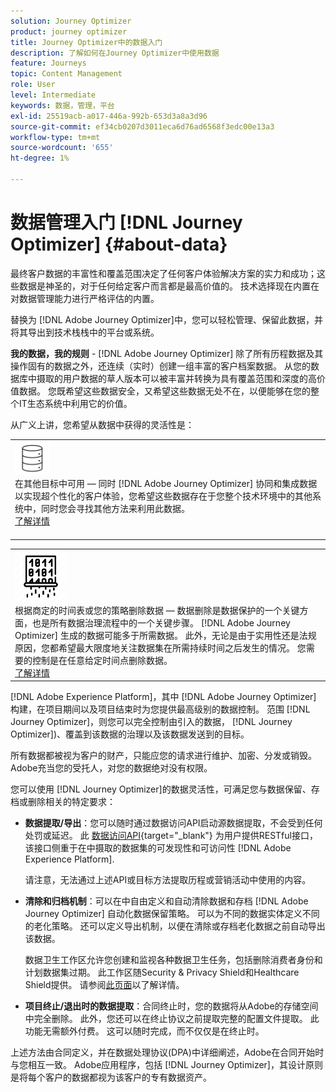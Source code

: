 ```yaml
---
solution: Journey Optimizer
product: journey optimizer
title: Journey Optimizer中的数据入门
description: 了解如何在Journey Optimizer中使用数据
feature: Journeys
topic: Content Management
role: User
level: Intermediate
keywords: 数据，管理，平台
exl-id: 25519acb-a017-446a-992b-653d3a8a3d96
source-git-commit: ef34cb0207d3011eca6d76ad6568f3edc00e13a3
workflow-type: tm+mt
source-wordcount: '655'
ht-degree: 1%

---
```


# 数据管理入门 [!DNL Journey Optimizer] {#about-data}

最终客户数据的丰富性和覆盖范围决定了任何客户体验解决方案的实力和成功；这些数据是神圣的，对于任何给定客户而言都是最高价值的。 技术选择现在内置在对数据管理能力进行严格评估的内置。

替换为 [!DNL Adobe Journey Optimizer]中，您可以轻松管理、保留此数据，并将其导出到技术栈栈中的平台或系统。

**我的数据，我的规则** - [!DNL Adobe Journey Optimizer] 除了所有历程数据及其操作固有的数据之外，还连续（实时）创建一组丰富的客户档案数据。 从您的数据库中摄取的用户数据的草人版本可以被丰富并转换为具有覆盖范围和深度的高价值数据。 您既希望这些数据安全，又希望这些数据无处不在，以便能够在您的整个IT生态系统中利用它的价值。

从广义上讲，您希望从数据中获得的灵活性是：


<table style="table-layout:fixed">
<tr style="border: 0;">
  <td>
    <div><img alt="目标" src="assets/do-not-localize/dest.png" /> 
    <br>在其他目标中可用 — 同时 [!DNL Adobe Journey Optimizer] 协同和集成数据以实现超个性化的客户体验，您希望这些数据存在于您整个技术环境中的其他系统中，同时您会寻找其他方法来利用此数据。
    <div>
     <a href="../start/ajo-integrations.md">了解详情</a></div>
    </div>
    <br>
  </td>
</tr>
</table>

<!--td>
    <div><img alt="retention" src="assets/do-not-localize/retention.png" />  
    <br>Retained for a stipulated duration – Industry or regional regulations (such as GDPR or CCPA) or internal data governance policies stipulate how long or how short a duration, data needs to be maintained or archived in Adobe Experience Platform Data Lake. <a href="../privacy/get-started-privacy.md">Learn more</a></div>
  </td>
</tr>
<tr style="border: 0;"-->
<table style="table-layout:fixed">
<tr style="border: 0;">
  <td>
    <div><img alt="策略" src="assets/do-not-localize/policy.png" /> 
    <br>根据商定的时间表或您的策略删除数据 — 数据删除是数据保护的一个关键方面，也是所有数据治理流程中的一个关键步骤。 [!DNL Adobe Journey Optimizer] 生成的数据可能多于所需数据。 此外，无论是由于实用性还是法规原因，您都希望最大限度地关注数据集在所需持续时间之后发生的情况。 您需要的控制是在任意给定时间点删除数据。 
    </div>
      <div>
     <a href="../privacy/data-hygiene.md">了解详情</a></div>
    </div>
  </td>
</tr>
</table>

[!DNL Adobe Experience Platform]，其中 [!DNL Adobe Journey Optimizer] 构建，在项目期间以及项目结束时为您提供最高级别的数据控制。 范围 [!DNL Journey Optimizer]，则您可以完全控制由引入的数据， [!DNL Journey Optimizer])、覆盖到该数据的治理以及该数据发送到的目标。

所有数据都被视为客户的财产，只能应您的请求进行维护、加密、分发或销毁。 Adobe充当您的受托人，对您的数据绝对没有权限。

您可以使用 [!DNL Journey Optimizer]的数据灵活性，可满足您与数据保留、存档或删除相关的特定要求：

* **数据提取/导出**：您可以随时通过数据访问API启动源数据提取，不会受到任何处罚或延迟。 此 [数据访问API](https://experienceleague.adobe.com/docs/experience-platform/data-access/api.html){target="_blank"} 为用户提供RESTful接口，该接口侧重于在中摄取的数据集的可发现性和可访问性 [!DNL Adobe Experience Platform]. <!--In the future (on roadmap), you can use file-based destinations to export and migrate log data from Adobe Journey Optimizer. -->

  请注意，无法通过上述API或目标方法提取历程或营销活动中使用的内容。

<!--
* **Profile Service Data Retention**: For Behavioral and Time series data appended to any Profile, you may choose to use Journey Optimizer’s default setting of retaining this data for up to 30 days from the date of its addition to a Profile, or until an alternative time-period selected by the you. The time that Adobe keeps this data varies from contract to contract, and is outlined in an organization’s data retention policy.

  Learn more about Experience Event expirations in [Adobe Experience Platform documentation](https://experienceleague.adobe.com/docs/experience-platform/profile/event-expirations.html){target="_blank"}.
-->

* **清除和归档机制**：可以在中自由定义和自动清除数据和存档 [!DNL Adobe Journey Optimizer] 自动化数据保留策略。 可以为不同的数据实体定义不同的老化策略。 还可以定义导出机制，以便在清除或存档老化数据之前自动导出该数据。

  数据卫生工作区允许您创建和监视各种数据卫生任务，包括删除消费者身份和计划数据集过期。 此工作区随Security &amp; Privacy Shield和Healthcare Shield提供。 请参阅[此页面](../privacy/data-hygiene.md)以了解详情。

<!--
* **Data Lake and Deletions**: Customer Data stored in the Data Lake can be retained by Journey Optimizer:
    
    * for 7 days to facilitate the onboarding of Customer Data into the Profile Services, after which it may be permanently deleted, or
    * until chosen to be deleted by you

-->

* **项目终止/退出时的数据提取**：合同终止时，您的数据将从Adobe的存储空间中完全删除。 此外，您还可以在终止协议之前提取完整的配置文件提取。 此功能无需额外付费。 这可以随时完成，而不仅仅是在终止时。

上述方法由合同定义，并在数据处理协议(DPA)中详细阐述，Adobe在合同开始时与您相互一致。 Adobe应用程序，包括 [!DNL Journey Optimizer]，其设计原则是将每个客户的数据都视为该客户的专有数据资产。
